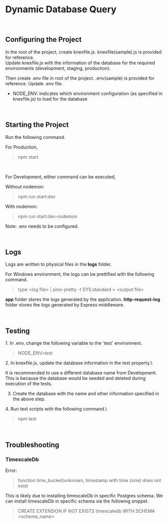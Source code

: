 # Dynamic Database Query

<br/>

## Configuring the Project

In the root of the project, create knexfile.js. knexfile(sample).js is provided for reference.\
Update knexfile.js with the information of the database for the required environments (development, staging, production).

Then create .env file in root of the project. .env(sample) is provided for reference.
Update .env file.

- NODE_ENV: indicates which environment configuration (as specified in knexfile.js) to load for the database

<br/>

## Starting the Project

Run the following command.

For Production,

> npm start

&nbsp;

For Development, either command can be executed,

Without nodemon:

> npm run start:dev

With nodemon:

> npm run start:dev-nodemon

Note: .env needs to be configured.

<br/>

## Logs

Logs are written to physical files in the **logs** folder.

For Windows environment, the logs can be prettified with the following command.

> type \<log file> | pino-pretty -t SYS:standard > \<output file>

**app** folder stores the logs generated by the application.
**http-request-log** folder stores the logs generated by Express middleware.

<br/>

## Testing

<p>
1. In .env, change the following variable to the 'test' environment.

> NODE_ENV=test

</p>

<p>
2. In knexfile.js, update the database information in the test property.\

It is recommended to use a different database name from Development. This is because
the database would be seeded and deleted during execution of the tests.

</p>

<p>

3. Create the database with the name and other information specified in the above step.

</p>

<p>
4. Run test scripts with the following command.\

> npm test

</p>

<br/>

## Troubleshooting

### TimescaleDb

Error:

> function time_bucket(unknown, timestamp with time zone) does not exist

This is likely due to installing timescaleDb in specific Postgres schema.
We can install timescaleDb in specific schema via the following snippet.

> CREATE EXTENSION IF NOT EXISTS timescaledb WITH SCHEMA <schema_name>
